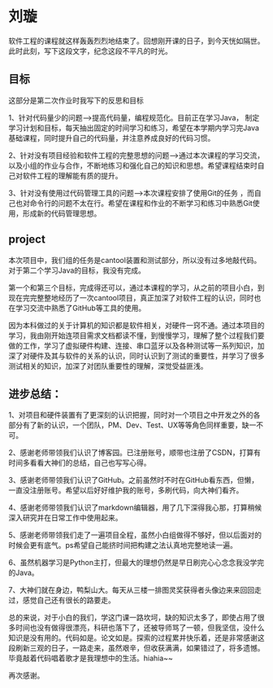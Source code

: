 # 刘璇

软件工程的课程就这样轰轰烈烈地结束了。回想刚开课的日子，到今天恍如隔世。此时此刻，写下这段文字，纪念这段不平凡的时光。

## 目标

这部分是第二次作业时我写下的反思和目标

1、针对代码量少的问题-->提高代码量，编程规范化。目前正在学习Java， 制定学习计划和目标，每天抽出固定的时间学习和练习，希望在本学期内学习完Java基础课程，同时提升自己的代码量，并注意养成良好的代码习惯。

2、针对没有项目经验和软件工程的完整思想的问题-->通过本次课程的学习交流，以及小组的作业与合作，不断地练习和强化自己的知识和思想。希望课程结束时自己对软件工程的理解能有质的提升。

3、针对没有使用过代码管理工具的问题-->本次课程安排了使用Git的任务 ，而自己也对命令行的问题不太在行。希望在课程和作业的不断学习和练习中熟悉Git使用，形成新的代码管理思想。

## project

本次项目中，我们组的任务是cantool装置和测试部分，所以没有过多地敲代码。对于第二个学习Java的目标，我没有完成。

第一个和第三个目标，完成得还可以，通过本课程的学习，从之前的项目小白，到现在完完整整地经历了一次cantool项目，真正加深了对软件工程的认识，同时也在学习交流中熟悉了GitHub等工具的使用。

因为本科做过的关于计算机的知识都是软件相关，对硬件一窍不通。通过本项目的学习，我由刚开始连项目需求文档都读不懂，到慢慢学习，理解了整个过程我们要做的工作，学习了虚拟硬件构建、连接、串口蓝牙以及各种测试等一系列知识，加深了对硬件及其与软件的关系的认识，同时认识到了测试的重要性，并学习了很多测试相关的知识，加深了对团队重要性的理解，深觉受益匪浅。

## 进步总结：

1、对项目和硬件装置有了更深刻的认识把握，同时对一个项目之中开发之外的各部分有了新的认识，一个团队，PM、Dev、Test、UX等等角色同样重要，缺一不可。

2、感谢老师带领我们认识了博客园。已注册账号，顺带也注册了CSDN，打算有时间多看看大神们的总结，自己也写写心得。

3、感谢老师带领我们认识了GitHub。之前虽然时不时在GitHub看东西，但懒，一直没注册账号。希望以后好好维护我的账号，多刷代码，向大神们看齐。

4、感谢老师带领我们认识了markdown编辑器，用了几下深得我心那，打算稍候深入研究并在日常工作中使用起来。

5、感谢老师带领我们走了一遍项目全程，虽然小白组做得不够好，但以后面对的时候会更有底气。ps希望自己能挤时间把构建之法认真地完整地读一遍。

6、虽然机器学习是Python主打，但最大的理想仍然是早日刷完心心念念我没学完的Java。

7、大神们就在身边，鸭梨山大。每天从三楼一排图灵奖获得者头像边来来回回走过，感觉自己还有很长的路要走。

总的来说，对于小白的我们，学这门课一路坎坷，缺的知识太多了，即使占用了很多时间也没有做得很漂亮，科研也落下了，还被导师骂了一顿，但我坚信，没什么知识是没有用的。代码如是。论文如是。探索的过程累并快乐着，还是非常感谢这段刷新三观的日子，一路走来，虽然艰辛，但收获满满，如果错过了，将多遗憾。毕竟敲着代码唱着歌才是我理想中的生活。hiahia~~

再次感谢。
